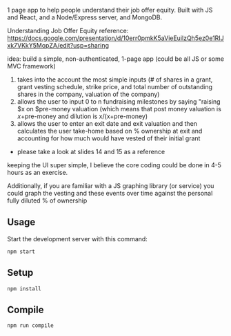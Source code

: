 1 page app to help people understand their job offer equity. Built with JS and React, and a Node/Express server, and MongoDB.

Understanding Job Offer Equity
reference: https://docs.google.com/presentation/d/10err0pmkK5aVieEuilzQh5ez0e1RIJxk7VKkY5MopZA/edit?usp=sharing

idea: build a simple, non-authenticated, 1-page app (could be all JS or some MVC framework)
1.  takes into the account the most simple inputs (# of shares in a grant, grant vesting schedule, strike price, and total number of outstanding shares in the company, valuation of the company)
2. allows the user to input 0 to n fundraising milestones by saying "raising $x on $pre-money valuation (which means that post money valuation is $x+$pre-money and dilution is x/(x+pre-money)
3. allows the user to enter an exit date and exit valuation and then calculates the user take-home based on % ownership at exit and accounting for how much would have vested of their initial grant
- please take a look at slides 14 and 15 as a reference

keeping the UI super simple, I believe the core coding could be done in 4-5 hours as an exercise.

Additionally, if you are familiar with a JS graphing library (or service) you could graph the vesting and these events over time against the personal fully diluted % of ownership



Usage
---

Start the development server with this command:

```
npm start
```



Setup
---

```
npm install
```



Compile
---

```
npm run compile
```